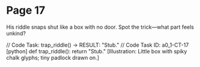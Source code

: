 # Page 17


His riddle snaps shut like a box with no door.
Spot the trick—what part feels unkind?

// Code Task: trap_riddle() → RESULT: "Stub."
// Code Task ID: a0_1-CT-17
[python]
def trap_riddle():
    return "Stub."
[Illustration: Little box with spiky chalk glyphs; tiny padlock drawn on.]
